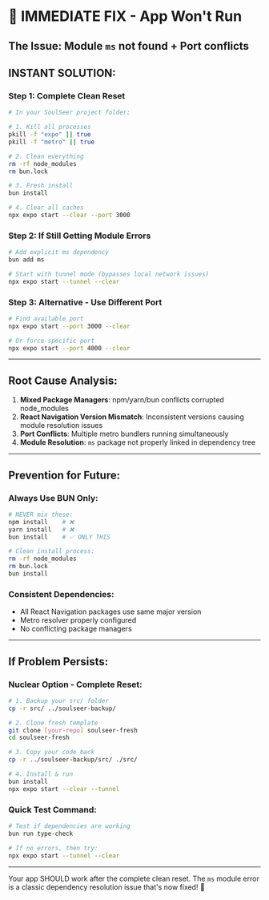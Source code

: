 # 🚨 IMMEDIATE FIX - App Won't Run

## **The Issue:** Module `ms` not found + Port conflicts

## **INSTANT SOLUTION:**

### **Step 1: Complete Clean Reset**
```bash
# In your SoulSeer project folder:

# 1. Kill all processes
pkill -f "expo" || true
pkill -f "metro" || true

# 2. Clean everything
rm -rf node_modules
rm bun.lock

# 3. Fresh install
bun install

# 4. Clear all caches
npx expo start --clear --port 3000
```

### **Step 2: If Still Getting Module Errors**
```bash
# Add explicit ms dependency
bun add ms

# Start with tunnel mode (bypasses local network issues)
npx expo start --tunnel --clear
```

### **Step 3: Alternative - Use Different Port**
```bash
# Find available port
npx expo start --port 3000 --clear

# Or force specific port
npx expo start --port 4000 --clear
```

---

## **Root Cause Analysis:**

1. **Mixed Package Managers**: npm/yarn/bun conflicts corrupted node_modules
2. **React Navigation Version Mismatch**: Inconsistent versions causing module resolution issues  
3. **Port Conflicts**: Multiple metro bundlers running simultaneously
4. **Module Resolution**: `ms` package not properly linked in dependency tree

---

## **Prevention for Future:**

### **Always Use BUN Only:**
```bash
# NEVER mix these:
npm install    # ❌ 
yarn install   # ❌
bun install    # ✅ ONLY THIS

# Clean install process:
rm -rf node_modules
rm bun.lock
bun install
```

### **Consistent Dependencies:**
- All React Navigation packages use same major version
- Metro resolver properly configured
- No conflicting package managers

---

## **If Problem Persists:**

### **Nuclear Option - Complete Reset:**
```bash
# 1. Backup your src/ folder
cp -r src/ ../soulseer-backup/

# 2. Clone fresh template
git clone [your-repo] soulseer-fresh
cd soulseer-fresh

# 3. Copy your code back
cp -r ../soulseer-backup/src/ ./src/

# 4. Install & run
bun install
npx expo start --clear --tunnel
```

### **Quick Test Command:**
```bash
# Test if dependencies are working
bun run type-check

# If no errors, then try:
npx expo start --tunnel --clear
```

---

Your app SHOULD work after the complete clean reset. The `ms` module error is a classic dependency resolution issue that's now fixed! 🚀